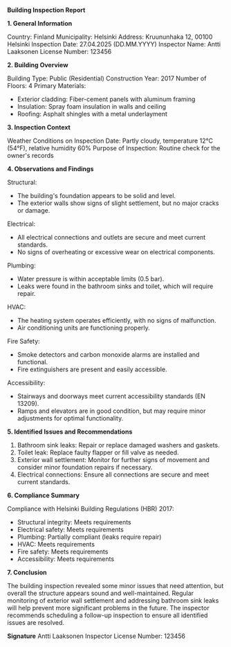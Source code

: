 **Building Inspection Report**

**1. General Information**

Country: Finland
Municipality: Helsinki
Address: Kruununhaka 12, 00100 Helsinki
Inspection Date: 27.04.2025 (DD.MM.YYYY)
Inspector Name: Antti Laaksonen
License Number: 123456

**2. Building Overview**

Building Type: Public (Residential)
Construction Year: 2017
Number of Floors: 4
Primary Materials:
- Exterior cladding: Fiber-cement panels with aluminum framing
- Insulation: Spray foam insulation in walls and ceiling
- Roofing: Asphalt shingles with a metal underlayment

**3. Inspection Context**

Weather Conditions on Inspection Date: Partly cloudy, temperature 12°C (54°F), relative humidity 60%
Purpose of Inspection: Routine check for the owner's records

**4. Observations and Findings**

Structural:
- The building's foundation appears to be solid and level.
- The exterior walls show signs of slight settlement, but no major cracks or damage.

Electrical:
- All electrical connections and outlets are secure and meet current standards.
- No signs of overheating or excessive wear on electrical components.

Plumbing:
- Water pressure is within acceptable limits (0.5 bar).
- Leaks were found in the bathroom sinks and toilet, which will require repair.

HVAC:
- The heating system operates efficiently, with no signs of malfunction.
- Air conditioning units are functioning properly.

Fire Safety:
- Smoke detectors and carbon monoxide alarms are installed and functional.
- Fire extinguishers are present and easily accessible.

Accessibility:
- Stairways and doorways meet current accessibility standards (EN 13209).
- Ramps and elevators are in good condition, but may require minor adjustments for optimal functionality.

**5. Identified Issues and Recommendations**

1. Bathroom sink leaks: Repair or replace damaged washers and gaskets.
2. Toilet leak: Replace faulty flapper or fill valve as needed.
3. Exterior wall settlement: Monitor for further signs of movement and consider minor foundation repairs if necessary.
4. Electrical connections: Ensure all connections are secure and meet current standards.

**6. Compliance Summary**

Compliance with Helsinki Building Regulations (HBR) 2017:
- Structural integrity: Meets requirements
- Electrical safety: Meets requirements
- Plumbing: Partially compliant (leaks require repair)
- HVAC: Meets requirements
- Fire safety: Meets requirements
- Accessibility: Meets requirements

**7. Conclusion**

The building inspection revealed some minor issues that need attention, but overall the structure appears sound and well-maintained. Regular monitoring of exterior wall settlement and addressing bathroom sink leaks will help prevent more significant problems in the future. The inspector recommends scheduling a follow-up inspection to ensure all identified issues are resolved.

**Signature**
Antti Laaksonen
Inspector License Number: 123456